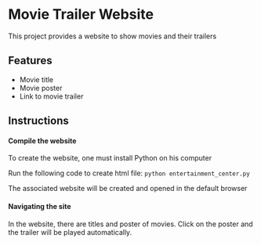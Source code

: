 # Movie Trailer Website

This project provides a website to show movies and their trailers

## Features

* Movie title
* Movie poster
* Link to movie trailer

## Instructions

#### Compile the website
To create the website, one must install Python on his computer

Run the following code to create html file:
`python entertainment_center.py`

The associated website will be created and opened in the default browser

#### Navigating the site
In the website, there are titles and poster of movies. Click on the poster and the trailer will be played automatically. 